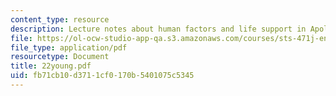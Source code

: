 ```yaml
---
content_type: resource
description: Lecture notes about human factors and life support in Apollo.
file: https://ol-ocw-studio-app-qa.s3.amazonaws.com/courses/sts-471j-engineering-apollo-the-moon-project-as-a-complex-system-spring-2007/fb71cb10d3711cf0170b5401075c5345_22young.pdf
file_type: application/pdf
resourcetype: Document
title: 22young.pdf
uid: fb71cb10-d371-1cf0-170b-5401075c5345
---
```

